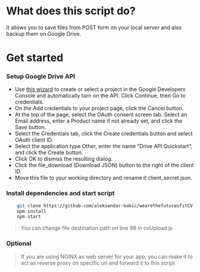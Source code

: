 # What does this script do?
 It allows you to save files from POST form on your local server and also backup them on Google Drive.
# Get started
### Setup Google Drive API
- Use [this wizard](https://console.developers.google.com/start/api?id=drive) to create or select a project in the Google Developers Console and automatically turn on the API. Click Continue, then Go to credentials.
- On the Add credentials to your project page, click the Cancel button.
- At the top of the page, select the OAuth consent screen tab. Select an Email address, enter a Product name if not already set, and click the Save button.
- Select the Credentials tab, click the Create credentials button and select OAuth client ID.
- Select the application type Other, enter the name "Drive API Quickstart", and click the Create button.
- Click OK to dismiss the resulting dialog.
- Click the file_download (Download JSON) button to the right of the client ID.
- Move this file to your working directory and rename it client_secret.json.

### Install dependencies and start script
```bash
    git clone https://github.com/aleksandar-babic/wearethefutureofitCV.git && cd wearethefutureofitCV
    npm install
    npm start
```
> You can change file destination path on line 98 in cvUpload.js

### Optional
> If you are using NGINX as web server for your app, you can make it to act as reverse proxy on specific url and forward it to this script 
